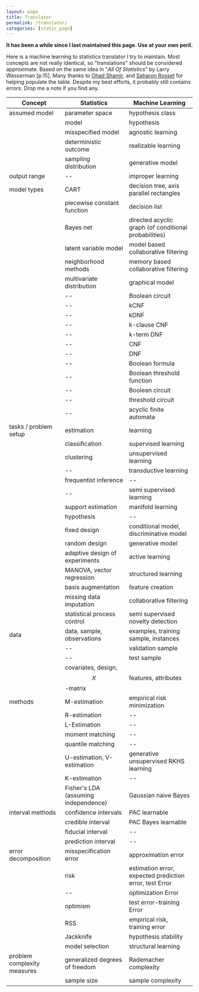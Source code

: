```yaml
---
layout: page
title: Translator
permalink: /translator/
categories: [static_page]
---
```


__It has been a while since I last maintained this page. Use at your own peril.__

Here is a machine learning to statistics translator I try to maintain. 
Most concepts are not really identical, so "translations" should be considered approximate.
Based on the same idea in "_All Of Statistics_" by Larry Wasserman [p.15].
Many thanks to [Ohad Shamir](http://www.wisdom.weizmann.ac.il/~shamiro/), and [Saharon Rosset](http://www.tau.ac.il/~saharon/) for helping populate the table. 
Despite my best efforts, it probably still contains errors. Drop me a note if you find any.



|__Concept__      |__Statistics__     |__Machine Learning__|  
|-----------------|-------------------|-------------------|
|  assumed model  |parameter space    |hypothesis class   |           
|                 |model              |hypothesis         |           
|                 |misspecified model |agnostic learning  |           
|                 |deterministic outcome|realizable learning|         
|                 |sampling distribution|generative model |           
|output range     |--                 |improper learning  |           
|model types      | CART              |decision tree, axis parallel rectangles|
|                 |piecewise constant function|decision list|     
|                 |Bayes net          |directed acyclic graph (of conditional probabilities)|
|                 |latent variable model|model based collaborative filtering|
|                 |neighborhood methods|memory based collaborative filtering|
|                 |multivariate distribution|graphical model|         
|                 |--                 |Boolean circuit    |           
|                 |--                 |kCNF               |           
|                 |--                 |kDNF               |           
|                 |--                 |k-clause CNF       |           
|                 |--                 |k-term DNF         |           
|                 |--                 |CNF                |           
|                 |--                 |DNF                |           
|                 |--                 |Boolean formula    |           
|                 |--                 |Boolean threshold function|    
|                 |--                 |Boolean circuit    |           
|                 |--                 |threshold circuit  |           
|                 |--                 |acyclic finite automata|       
|tasks / problem setup|estimation     |learning           |           
|                 |classification     |supervised learning|           
|                 |clustering         |unsupervised learning|         
|                 |--         |transductive learning      |             
|                 |frequentist inference  |--             |             
|                 |--                     |semi supervised learning|    
|                 |support estimation     |manifold learning|           
|                 |hypothesis             |--               |           
|                 |fixed design           |conditional model, discriminative model|
|                 |random design          |generative model |           
|                 |adaptive design of experiments|active learning|      
|                 |MANOVA, vector regression|structured learning|       
|                 |basis augmentation     |feature creation|            
|                 |missing data imputation|collaborative filtering|     
|                 |statistical process control|semi supervised novelty detection|
|data             |data, sample, observations|examples, training sample, instances|
|                 |--                     |validation sample|           
|                 |--                     |test sample      |           
|                 |covariates, design, $$X$$-matrix|features, attributes|      
|methods          |M-estimation             |empirical risk minimization|           
|                 |R-estimation             |--                         |           
|                 |L-Estimation             |--                         |           
|                 |moment matching          |--                         |           
|                 |quantile matching        |--                         |           
|                 |U-estimation, V-estimation|generative unsupervised RKHS learning|
|                 |K-estimation             |--                         |           
|                 |Fisher's LDA (assuming independence)|Gaussian naive Bayes|       
|interval methods |confidence intervals     |PAC learnable              |           
|                 |credible interval        |PAC Bayes learnable        |           
|                 |fiducial interval        |--                         |           
|                 |prediction interval      |--                         |           
|error decomposition|misspecification error|approximation error         |           
|                 |risk                     |estimation error, expected prediction error, test Error|
|                 |--                       |optimization Error         |           
|                 |optimism                 |test error-training Error  |           
|                 |RSS                      |empirical risk, training error|        
|                 |Jackknife                |hypothesis stability       |           
|                 |model selection          |structural learning        |          
|problem complexity measures|generalized degrees of freedom|Rademacher complexity|  
|                 |sample size              |sample complexity          |           



